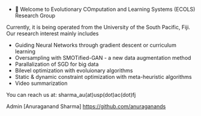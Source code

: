 - 👋 Welcome to Evolutionary COmputation and Learning Systems (ECOLS) Research Group

Currently, it is being operated from the University of the South Pacific, Fiji. Our research interest mainly includes
 - Guiding Neural Networks through gradient descent or curriculum learning
 - Oversampling with SMOTified-GAN - a new data augmentation method
 - Parallalization of SGD for big data
 - Bilevel optimization with evoluionary algorithms
 - Static & dynamic constraint optimization with meta-heuristic algorithms
 - Video summarization
 
You can reach us at: sharma_au(at)usp(dot)ac(dot)fj

Admin [Anuraganand Sharma]
https://github.com/anuraganands 

<!---
ECOLS-research-group/ECOLS-research-group is a ✨ special ✨ repository because its `README.md` (this file) appears on your GitHub profile.
You can click the Preview link to take a look at your changes.
--->
